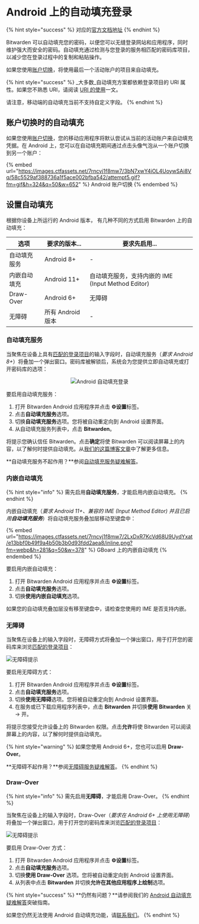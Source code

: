 # Android 上的自动填充登录

{% hint style="success" %}
对应的[官方文档地址](https://bitwarden.com/help/article/auto-fill-android/)
{% endhint %}

Bitwarden 可以自动填充您的密码，以便您可以无缝登录网站和应用程序，同时维护强大而安全的密码。自动填充通过检测与您登录的服务相匹配的密码库项目，以减少您在登录过程中的复制和粘贴操作。

如果您使用[账户切换](../../../your-vault/account-switching.md)，将使用最后一个活动账户的项目来自动填充。

{% hint style="success" %}
_大多数_自动填充方案都依赖登录项目的 URI 属性。如果您不熟悉 URI，请阅读 [URI 的使用](../../../auto-fill/using-uris.md)一文。

请注意，移动端的自动填充当前不支持自定义字段。
{% endhint %}

## 账户切换时的自动填充 <a href="#auto-fill-while-account-switching" id="auto-fill-while-account-switching"></a>

如果您使用[账户切换](../../../your-vault/account-switching.md)，您的移动应用程序将默认尝试从当前的活动账户来自动填充凭据。在 Android 上，您可以在自动填充期间通过点击头像气泡从一个账户切换到另一个账户：

{% embed url="https://images.ctfassets.net/7rncvj1f8mw7/3bN7xwY4iOL4UoywSAi8Vq/58c5529af388736a1f5ace002bfba542/attempt5.gif?fm=gif&h=324&q=50&w=652" %}
Android 账户切换
{% endembed %}

## 设置自动填充 <a href="#setup-auto-fill" id="setup-auto-fill"></a>

根据你设备上所运行的 Android 版本， 有几种不同的方式启用 Bitwarden 上的自动填充：

| 选项        | 要求的版本...      | 要求先启用...                               |
| --------- | ------------- | -------------------------------------- |
| 自动填充服务    | Android 8+    | -                                      |
| 内嵌自动填充    | Android 11+   | 自动填充服务，支持内嵌的 IME (Input Method Editor) |
| Draw-Over | Android 6+    | 无障碍                                    |
| 无障碍       | 所有 Android 版本 | -                                      |

### 自动填充服务 <a href="#autofill-service" id="autofill-service"></a>

当聚焦在设备上具有[匹配的登录项目](../../../auto-fill/using-uris.md)的输入字段时，自动填充服务（_要求 Android 8+_）将叠加一个弹出窗口。密码库被解锁后，系统会为您提供立即自动填充或打开密码库的选项：

<div align="center">

<img src="../../../.gitbook/assets/only-autofill-service.png" alt="Android 自动填充登录">

</div>

要启用自动填充服务：

1. 打开 Bitwarden Android 应用程序并点击 **⚙️设置**标签。
2. 点击**自动填充服务**选项。
3. 切换**自动填充服务**选项。您将被自动重定向到 Android 设置界面。
4. 从自动填充服务列表中，点击 **Bitwarden**。

将提示您确认信任 Bitwarden。点击**确定**将使 Bitwarden 可以阅读屏幕上的内容，以了解何时提供自动填充。从[我们的这篇博客文章](https://bitwarden.com/blog/post/the-oreo-autofill-framework)中了解更多信息。

**自动填充服务不起作用？**参阅[自动填充服务疑难解答](../../../auto-fill/troubleshooting-android-auto-fill.md#troubleshooting-the-autofill-service)。

### 内嵌自动填充 <a href="#inline-autofill" id="inline-autofill"></a>

{% hint style="info" %}
需先启用**自动填充服务**，才能启用内嵌自动填充。
{% endhint %}

内嵌自动填充（_要求 Android 11+、兼容的 IME (Input Method Editor) 并且已启用**自动填充服务**_）将自动填充服务叠加层移动至键盘中：

{% embed url="https://images.ctfassets.net/7rncvj1f8mw7/2LxDxR7KcVd68U9UydYxat/e13bbf0b49f9a4b50b3b0d93fdd2aea8/inline.png?fm=webp&h=281&q=50&w=378" %}
GBoard 上的内嵌自动填充
{% endembed %}

要启用内嵌自动填充：

1. 打开 Bitwarden Android 应用程序并点击 **⚙️设置**标签。
2. 点击**自动填充服务**选项。
3. 切换**使用内嵌自动填充**选项。

如果您的自动填充叠加层没有移至键盘中，请检查您使用的 IME 是否支持内嵌。

### 无障碍 <a href="#accessibility" id="accessibility"></a>

当聚焦在设备上的输入字段时，无障碍方式将叠加一个弹出窗口，用于打开您的密码库来浏览[匹配的登录项目](../../../auto-fill/using-uris.md)：

![无障碍提示](../../../.gitbook/assets/drawover.png)

要启用无障碍方式：

1. 打开 Bitwarden Android 应用程序并点击 **⚙️设置**标签。
2. 点击**自动填充服务**选项。
3. 切换**使用无障碍**选项。您将被自动重定向到 Android 设置界面。
4. 在服务或已下载应用程序列表中，点击 **Bitwarden** 并切换**使用 Bitwarden** 关 → 开。

将提示您接受允许设备上的 Bitwarden 权限。点击**允许**将使 Bitwarden 可以阅读屏幕上的内容，以了解何时提供自动填充。

{% hint style="warning" %}
如果您使用 Android 6+，您也可以启用 **Draw-Over**。

**无障碍不起作用？**参阅[无障碍服务疑难解答](../../../auto-fill/troubleshooting-android-auto-fill.md#troubleshooting-the-accessibility-service)。
{% endhint %}

### Draw-Over <a href="#draw-over" id="draw-over"></a>

{% hint style="info" %}
需先启用**无障碍**，才能启用 Draw-Over。
{% endhint %}

当聚焦在设备上的输入字段时，Draw-Over（_要求在 Android 6+ 上使用无障碍_）将叠加一个弹出窗口，用于打开您的密码库来浏览[匹配的登录项目](../../../auto-fill/using-uris.md)：

![无障碍提示](../../../.gitbook/assets/drawover.png)

要启用 Draw-Over 方式：

1. 打开 Bitwarden Android 应用程序并点击 **⚙️设置**标签。
2. 点击**自动填充服务**选项。
3. 切换**使用 Draw-Over** 选项。您将被自动重定向到 Android 设置界面。
4. 从列表中点击 **Bitwarden** 并切换**允许在其他应用程序上绘制**选项。

{% hint style="success" %}
**仍然有问题？**请参阅我们的 [Android 自动填充疑难解答](../../../auto-fill/troubleshooting-android-auto-fill.md)突破指南。

如果您仍然无法使用 Android 自动填充功能，请[联系我们](https://bitwarden.com/contact)。
{% endhint %}
